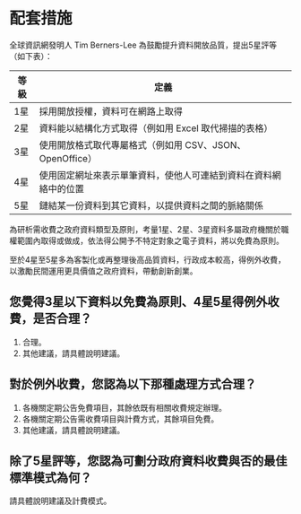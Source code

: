 # 配套措施

全球資訊網發明人 Tim Berners-Lee 為鼓勵提升資料開放品質，提出5星評等（如下表）：

| 等級        | 定義  |
| ------------- | ----- |
| 1星      | 採用開放授權，資料可在網路上取得 |
| 2星      | 資料能以結構化方式取得（例如用 Excel 取代掃描的表格） |
| 3星      | 使用開放格式取代專屬格式（例如用 CSV、JSON、OpenOffice） |
| 4星      | 使用固定網址來表示單筆資料，使他人可連結到資料在資料網絡中的位置 |
| 5星      | 鏈結某一份資料到其它資料，以提供資料之間的脈絡關係 |

為研析需收費之政府資料類型及原則，考量1星、2星、3星資料多屬政府機關於職權範圍內取得或做成，依法得公開予不特定對象之電子資料，將以免費為原則。

至於4星至5星多為客製化或再整理後高品質資料，行政成本較高，得例外收費，以激勵民間運用更具價值之政府資料，帶動創新創業。

## 您覺得3星以下資料以免費為原則、4星5星得例外收費，是否合理？

1. 合理。
2. 其他建議，請具體說明建議。

## 對於例外收費，您認為以下那種處理方式合理？

1. 各機關定期公告免費項目，其餘依既有相關收費規定辦理。
2. 各機關定期公告需收費項目與計費方式，其餘項目免費。
3. 其他建議，請具體說明建議。

## 除了5星評等，您認為可劃分政府資料收費與否的最佳標準模式為何？

請具體說明建議及計費模式。

